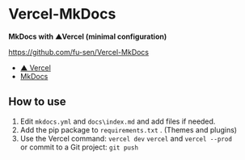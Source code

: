 # Vercel-MkDocs

**MkDocs with ▲Vercel (minimal configuration)**

<https://github.com/fu-sen/Vercel-MkDocs>

- [▲ Vercel](https://vercel.com/)
- [MkDocs](https://www.mkdocs.org/)

## How to use

1. Edit `mkdocs.yml` and `docs\index.md` and add files if needed.
2. Add the pip package to `requirements.txt` . (Themes and plugins)
3. Use the Vercel command: `vercel dev` `vercel` and `vercel --prod`  
or commit to a Git project: `git push`
